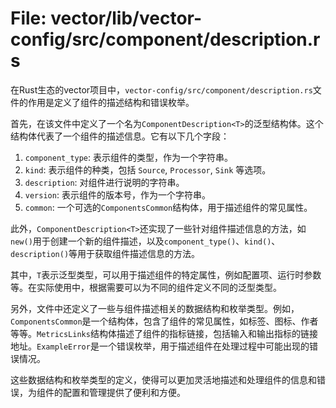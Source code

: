 # File: vector/lib/vector-config/src/component/description.rs

在Rust生态的vector项目中，`vector-config/src/component/description.rs`文件的作用是定义了组件的描述结构和错误枚举。

首先，在该文件中定义了一个名为`ComponentDescription<T>`的泛型结构体。这个结构体代表了一个组件的描述信息。它有以下几个字段：

1. `component_type`: 表示组件的类型，作为一个字符串。
2. `kind`: 表示组件的种类，包括 `Source`, `Processor`, `Sink` 等选项。
3. `description`: 对组件进行说明的字符串。
4. `version`: 表示组件的版本号，作为一个字符串。
5. `common`: 一个可选的`ComponentsCommon`结构体，用于描述组件的常见属性。

此外，`ComponentDescription<T>`还实现了一些针对组件描述信息的方法，如`new()`用于创建一个新的组件描述，以及`component_type()`、`kind()`、`description()`等用于获取组件描述信息的方法。

其中，`T`表示泛型类型，可以用于描述组件的特定属性，例如配置项、运行时参数等。在实际使用中，根据需要可以为不同的组件定义不同的泛型类型。

另外，文件中还定义了一些与组件描述相关的数据结构和枚举类型。例如，`ComponentsCommon`是一个结构体，包含了组件的常见属性，如标签、图标、作者等等。`MetricsLinks`结构体描述了组件的指标链接，包括输入和输出指标的链接地址。`ExampleError`是一个错误枚举，用于描述组件在处理过程中可能出现的错误情况。

这些数据结构和枚举类型的定义，使得可以更加灵活地描述和处理组件的信息和错误，为组件的配置和管理提供了便利和方便。


